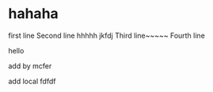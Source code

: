 # hahaha
first line
Second line
hhhhh
jkfdj
Third line~~~~~
Fourth line

hello

add by mcfer

add local
fdfdf
